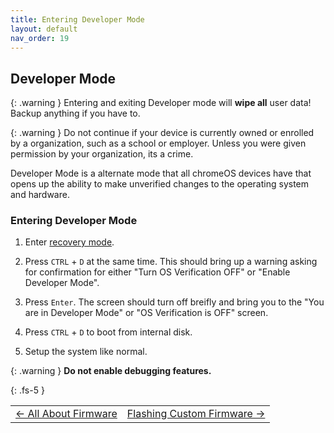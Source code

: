 ```yaml
---
title: Entering Developer Mode
layout: default
nav_order: 19
---
```


## Developer Mode


{: .warning }
Entering and exiting Developer mode will **wipe all** user data!
Backup anything if you have to.

{: .warning }
Do not continue if your device is currently owned or enrolled by a organization, such as a school or employer. Unless you were given permission by your organization, its a crime.

Developer Mode is a alternate mode that all chromeOS devices have that opens up the ability to make unverified changes to the operating system and hardware.
### Entering Developer Mode
1. Enter [recovery mode](recovery-mode.html).

2. Press `CTRL` +  `D` at the same time. This should bring up a warning asking for confirmation for either "Turn OS Verification OFF" or "Enable Developer Mode".

3. Press `Enter`. The screen should turn off breifly and bring you to the "You are in Developer Mode" or "OS Verification is OFF" screen.

4. Press `CTRL` +  `D` to boot from internal disk.

4. Setup the system like normal.

{: .warning }
**Do not enable debugging features.**

{: .fs-5 }

<table>
<tr>
<td class="navtable-l">
<a href="allaboutfirmware.html">← All About Firmware</a> 
</td>
<td class="navtable-r">
<a href="firmware.html">Flashing Custom Firmware →</a> 
</td>
</tr>
</table>
